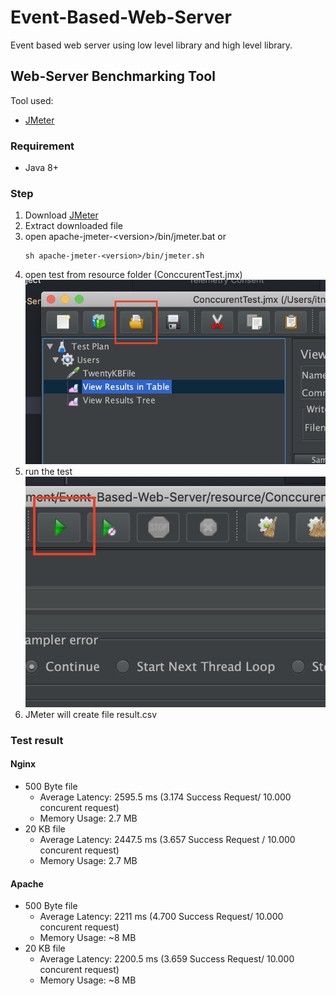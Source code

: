 # Event-Based-Web-Server
Event based web server using low level library and high level library.

## Web-Server Benchmarking Tool
Tool used:
* [JMeter](https://jmeter.apache.org/)

### Requirement
* Java 8+

### Step
1. Download [JMeter](http://jmeter.apache.org/download_jmeter.cgi)
2. Extract downloaded file
3. open apache-jmeter-\<version\>/bin/jmeter.bat or
   ```
   sh apache-jmeter-<version>/bin/jmeter.sh
   ```
4. open test from resource folder (ConccurentTest.jmx) <br>
![](images/open.png)
5. run the test <br>
![](images/run.png)
6. JMeter will create file result.csv

### Test result
#### Nginx
* 500 Byte file
  * Average Latency: 2595.5 ms (3.174 Success Request/ 10.000 concurent request)
  * Memory Usage: 2.7 MB
* 20 KB file
  * Average Latency: 2447.5 ms (3.657 Success Request / 10.000 concurent request)
  * Memory Usage: 2.7 MB

#### Apache
* 500 Byte file
  * Average Latency: 2211 ms (4.700 Success Request/ 10.000 concurent request)
  * Memory Usage: ~8 MB
* 20 KB file
  * Average Latency: 2200.5 ms (3.659 Success Request/ 10.000 concurent request)
  * Memory Usage: ~8 MB
